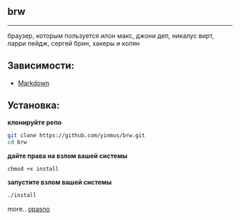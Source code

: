 ## brw
___
браузер, которым пользуется илон макс, джони деп, никалус вирт, ларри пейдж, сергей брин, хакеры и колян


## Зависимости:
- [Markdown](dependencies.md)

## Установка:
**клонируйте репо**
```bash
git clone https://github.com/yinmus/brw.git
cd brw
```
**дайте права на взлом вашей системы**
```
chmod +x install
```
**запустите взлом вашей системы**
```bash
./install
```

more..
[opasno](.images/screen.png)
